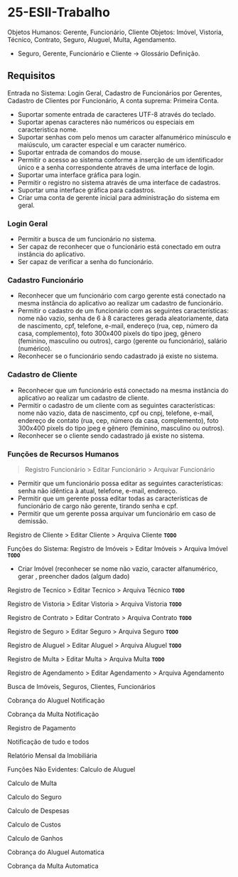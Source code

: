 # 25-ESII-Trabalho

Objetos Humanos: Gerente, Funcionário, Cliente
Objetos: Imóvel, Vistoria, Técnico, Contrato, Seguro, Aluguel, Multa, Agendamento.

- Seguro, Gerente, Funcionário e Cliente $\rightarrow$ Glossário Definição.

## Requisitos

Entrada no Sistema: Login Geral, Cadastro de Funcionários por Gerentes, Cadastro de Clientes por Funcionário, A conta suprema: Primeira Conta.

- Suportar somente entrada de caracteres UTF-8 através do teclado.
- Suportar apenas caracteres não numéricos ou especiais em caracteristica nome.
- Suportar senhas com pelo menos um caracter alfanumérico minúsculo e maiúsculo, um caracter especial e um caracter numérico.
- Suportar entrada de comandos do mouse.
- Permitir o acesso ao sistema conforme a inserção de um identificador único e a senha correspondente através de uma interface de login.
- Suportar uma interface gráfica para login.
- Permitir o registro no sistema através de uma interface de cadastros.
- Suportar uma interface gráfica para cadastros.
- Criar uma conta de gerente inicial para administração do sistema em geral.

### Login Geral

- Permitir a busca de um funcionário no sistema.
- Ser capaz de reconhecer que o funcionário está conectado em outra instância do aplicativo.
- Ser capaz de verificar a senha do funcionário.

### Cadastro Funcionário

- Reconhecer que um funcionário com cargo gerente está conectado na mesma instância do aplicativo ao realizar um cadastro de funcionário.
- Permitir o cadastro de um funcionário com as seguintes características: nome não vazio, senha de 6 à 8 caracteres gerada aleatoriamente, data de nascimento, cpf, telefone, e-mail, endereço (rua, cep, número da casa, complemento), foto 300x400 pixels do tipo jpeg, gênero (feminino, masculino ou outros), cargo (gerente ou funcionário), salário (numérico).
- Reconhecer se o funcionário sendo cadastrado já existe no sistema.

### Cadastro de Cliente

- Reconhecer que um funcionário está conectado na mesma instância do aplicativo ao realizar um cadastro de cliente.
- Permitir o cadastro de um cliente com as seguintes características: nome não vazio, data de nascimento, cpf ou cnpj, telefone, e-mail, endereço de contato (rua, cep, número da casa, complemento), foto 300x400 pixels do tipo jpeg e gênero (feminino, masculino ou outros).
- Reconhecer se o cliente sendo cadastrado já existe no sistema.

### Funções de Recursos Humanos

>  Registro Funcionário > Editar Funcionário > Arquivar Funcionário

- Permitir que um funcionário possa editar as seguintes características: senha não idêntica à atual, telefone, e-mail, endereço.
- Permitir que um gerente possa editar todas as características de funcionário de cargo não gerente, tirando senha e cpf.
- Permitir que um gerente possa arquivar um funcionário em caso de demissão.


Registro de Cliente > Editar Cliente > Arquiva Cliente
**`TODO`**

Funções do Sistema:
Registro de Imóveis > Editar Imóveis > Arquiva Imóvel
**`TODO`**

- Criar Imóvel (reconhecer se nome não vazio, caracter alfanumérico, gerar , preencher dados (algum dado)

Registro de Tecnico > Editar Tecnico > Arquiva Técnico
**`TODO`**

Registro de Vistoria > Editar Vistoria > Arquiva Vistoria
**`TODO`**

Registro de Contrato > Editar Contrato > Arquiva Contrato
**`TODO`**

Registro de Seguro > Editar Seguro > Arquiva Seguro
**`TODO`**

Registro de Aluguel > Editar Aluguel > Arquiva Aluguel
**`TODO`**

Registro de Multa > Editar Multa > Arquiva Multa
**`TODO`**

Registro de Agendamento > Editar Agendamento > Arquiva Agendamento


Busca de Imóveis, Seguros, Clientes, Funcionários


Cobrança do Aluguel Notificação


Cobrança da Multa Notificação


Registro de Pagamento


Notificação de tudo e todos


Relatório Mensal da Imobiliária


Funções Não Evidentes:
Calculo de Aluguel


Calculo de Multa


Calculo do Seguro


Calculo de Despesas


Calculo de Custos


Calculo de Ganhos


Cobrança do Aluguel Automatica


Cobrança da Multa Automatica

